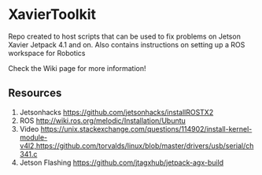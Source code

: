 # XavierToolkit
Repo created to host scripts that can be used to fix problems on Jetson Xavier Jetpack 4.1 and on.
Also contains instructions on setting up a ROS workspace for Robotics

Check the Wiki page for more information!

## Resources
1. Jetsonhacks https://github.com/jetsonhacks/installROSTX2
2. ROS http://wiki.ros.org/melodic/Installation/Ubuntu
3. Video https://unix.stackexchange.com/questions/114902/install-kernel-module-v4l2,https://github.com/torvalds/linux/blob/master/drivers/usb/serial/ch341.c
4. Jetson Flashing https://github.com/jtagxhub/jetpack-agx-build
